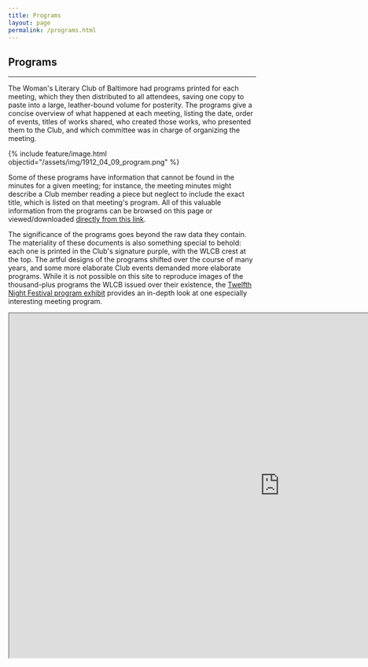 ```yaml
---
title: Programs
layout: page
permalink: /programs.html
---
```


## Programs
***

The Woman's Literary Club of Baltimore had programs printed for each meeting, which they then distributed to all attendees, saving one copy to paste into a large, leather-bound volume for posterity. The programs give a concise overview of what happened at each meeting, listing the date, order of events, titles of works shared, who created those works, who presented them to the Club, and which committee was in charge of organizing the meeting. 

{% include feature/image.html objectid="/assets/img/1912_04_09_program.png" %}

Some of these programs have information that cannot be found in the minutes for a given meeting; for instance, the meeting minutes might describe a Club member reading a piece but neglect to include the exact title, which is listed on that meeting's program. All of this valuable information from the programs can be browsed on this page or viewed/downloaded [directly from this link](https://docs.google.com/spreadsheets/d/1aZVAK3WsyAYvH8K1bfiCWEiX2YaDyCBeWVQU4TjkaQo/edit?usp=sharing).

The significance of the programs goes beyond the raw data they contain. The materiality of these documents is also something special to behold: each one is printed in the Club's signature purple, with the WLCB crest at the top. The artful designs of the programs shifted over the course of many years, and some more elaborate Club events demanded more elaborate programs. While it is not possible on this site to reproduce images of the thousand-plus programs the WLCB issued over their existence, the [Twelfth Night Festival program exhibit](https://wlcb.github.io/archive/reading-a-program.html) provides an in-depth look at one especially interesting meeting program.

<iframe width="1100" height="700" src="https://docs.google.com/spreadsheets/d/e/2PACX-1vQs_EcGLozyFVMYzH_YZDxpsl4azrmIBNnkfs1wTafKXXesChU2C5FBYF4NeYooigekL2sLfNwRvkvn/pubhtml?widget=true&amp;headers=false"></iframe>
